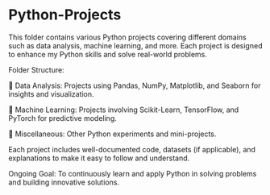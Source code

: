 # Python-Projects

This folder contains various Python projects covering different domains such as data analysis, machine learning, and more. Each project is designed to enhance my Python skills and solve real-world problems.

Folder Structure:

📁 Data Analysis: Projects using Pandas, NumPy, Matplotlib, and Seaborn for insights and visualization.

📁 Machine Learning: Projects involving Scikit-Learn, TensorFlow, and PyTorch for predictive modeling.

📁 Miscellaneous: Other Python experiments and mini-projects.

Each project includes well-documented code, datasets (if applicable), and explanations to make it easy to follow and understand.

Ongoing Goal: To continuously learn and apply Python in solving problems and building innovative solutions.
